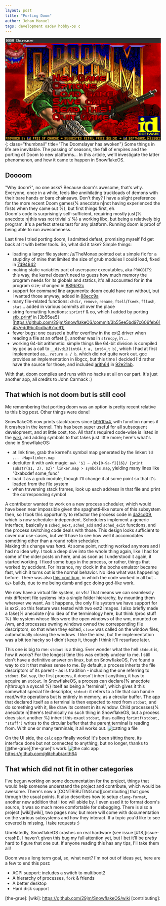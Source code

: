 ```yaml
---
layout: post
title: "Porting Doom"
author: Johan Manuel
tags: development osdev hobby-os c
---
```


![Doom running on SnowflakeOS](/assets/doom.jpg){: class="thumbnail" title="The Doomslayer has awoken"}
Some things in life are inevitable. The passing of seasons, the fall of empires and the porting of Doom to new platforms... In this article, we'll investigate the latter phenomenon, and how it came to happen in SnowflakeOS.

## Doooom

"Why doom?", no one asks? Because doom's awesome, that's why. Everyone, once in a while, feels like annihilating truckloads of demons with their bare hands or bare chainsaws. Don't they? I have a slight preference for the more recent Doom games{% anecdote n|not having experienced the firsts when they came out %}, but first things first, eh.  
Doom's code is surprisingly self-sufficient, requiring mostly just{% anecdote n|this was not trivial :/ %} a working libc, but being a relatively big program, it's a perfect stress test for any platform. Running doom is proof of being able to run awesomeness.

Last time I tried porting doom, I admitted defeat, promising myself I'd get back at it with better tools. So, what did it take? Simple things:
+ loading a larger file system: /u/TheMonax pointed out a simple fix for a stupidity of mine that limited the size of grub modules I could load, fixed in [7d94942](https://github.com/29jm/SnowflakeOS/commit/7d9494271329675e5f13a378012c58b301199cbd)
+ making static variables part of userspace executables, aka `PROGBITS`: this way, the kernel doesn't need to guess how much memory the program needs for its globals and statics, it's all accounted for in the program size; changed in [889b92c](https://github.com/29jm/SnowflakeOS/commit/889b92c82311bb996428a2a6a5ef078d7b31953e)
+ support for command line arguments: doom could have run without, but I wanted those anyway, added in [88ecc9a](https://github.com/29jm/SnowflakeOS/commit/88ecc9ad0d5f865b07472ad3bd12f8f6665edab9)
+ many file-related functions: `chdir`, `remove`, `rename`, `ftell`/`fseek`, `fflush`, `stat`... added in various commits all over the place
+ string formatting functions: `sprintf` & co, which I added by porting [stb_printf][stb] in [3b55ee5][https://github.com/29jm/SnowflakeOS/commit/3b55ee5bd97c606feb61457edd9bc0cdba67cc61]
+ fewer bugs: one caused a buffer overflow in the ext2 driver when reading a file at an offset ([]()), another was in `strncpy`, in []()...
+ working 64-bit arithmetic: simple things like 64-bit division is compiled by gcc as a call to `__divdi3(int64_t a, int64_t b)`, which I had at first implemented as... `return a / b`, which did not quite work out. gcc provides an implementation in libgcc, but this time I decided I'd rather have the source for those, and included [arith64][arith64] in [92e21ab](https://github.com/29jm/SnowflakeOS/commit/92e21abe8246b15ab6d33a4d2f996032a6b5696e).

With that, doom compiles and runs with no hacks at all on our part. It's just another app, all credits to John Carmack :)

## That which is not doom but is still cool

Me remembering that porting doom was an option is pretty recent relative to this blog post. Other things were done!

SnowflakeOS now prints stacktraces since [b9510a4](https://github.com/29jm/SnowflakeOS/commit/b9510a491fbd88fa86445308884dfe52cb57a427), with function names if it crashes in the kernel. This has been super useful for all subsequent development, and at little cost, too. All that's required code-wise is listed in the [wiki][stacktrace], and adding symbols to that takes just little more; here's what's done in SnowflakeOS:
+ at link time, grab the kernel's symbol map generated by the linker: `ld ... -Map=linker.map`
+ declutter it with awk magic: `awk '$1 ~ /0x[0-9a-f]{16}/ {print substr($1, 3), $2}' linker.map > symbols.map`, yielding many lines like "0xabcdef some_func"
+ load it as a grub module, though I'll change it at some point so that it's loaded from the file system
+ when traversing stack frames, look up each address in that file and print the corresponding symbol

A contributor wanted to work on a new process scheduler, which would have been near impossible given the spaghetti-like nature of this subsystem then, so I took this opportunity to refactor the process code in [da2cd09](https://github.com/29jm/SnowflakeOS/commit/da2cd0987b54b38ef61a03e210a6e79eed5cac06), which is now scheduler-independent. Schedulers implement a generic interface, basically a `sched_next`, `sched_add` and `sched_exit` functions, and the process switching code deals with those. This design looks sufficient to cover our use-cases, but we'll have to see how well it accomodates something other than a round robin scheduler.  
Making this change was _hard_. At some point, nothing worked anymore and I had no idea why. I took a deep dive into the whole thing again, like I had for some of the older posts on here, and as soon as I understood it again, it started working. I fixed some bugs in the process, or rather, things that worked by accident. For instance, my clock in the bochs emulator became fast, which it turns out is the normal behavior. No idea what was happening before. There was also [this cool bug](https://github.com/29jm/SnowflakeOS/commit/b1b4dd4c79c21d86e037e5d34e57dff393e9f47c), in which the code worked in all but `-O2+` builds, due to me being dumb and gcc doing god-like work.

We now have a virtual file system, or vfs! That means we can seamlessly mix different file systems into a single folder hierarchy, by mounting them wherever we want. As it happens, the only file system we have support for is ext2, so this feature was tested with two ext2 images. I also briefly made a fake{% anecdote n|no idea of the terminology here, but think /proc stuff %} file system whose files were the open windows of the wm, mounted on /wm, and processes owning windows owned the corresponding file descriptors, so that when they exited, `close` was called on the window files, automatically closing the windows. I like the idea, but the implementation was a bit too hacky so I didn't keep it, though I think it'll resurface later.

This one is big to me: `stdout` is a thing. Ever wonder what the hell `stdout` is, how it works? For the longest time this was entirely unclear to me. I still don't have a definitive answer on linux, but on SnowflakeOS, I've found a way to do it that makes sense to me. By default, a process inherits the file descriptors of its parent - as is tradition - including the one referring to `stdout`. But say, the first process, it doesn't inherit anything, it has to acquire an `stdout`. In SnowflakeOS, a process can declare{% anecdote n|through a syscall %} itself as being a "terminal", which gives it this somewhat special file descriptor, `stdout`: it refers to a file that can handle read/write operations but is entirely in memory, as a circular buffer. The app that declared itself as a terminal is then expected to *read* from `stdout`, and do something with it, like draw its content in its window. Child processes{% anecdote n|there's technically no such thing in SnowflakeOS, but a process does start another %} inherit this exact `stdout`, thus calling `fprintf(stdout, "stuff")` writes to the circular buffer that the parent terminal is reading from. With one or many terminals, it all works out.
![catting a file]()

On the UI side, the `calc` app finally works! It's been sitting there, its interface done but not connected to anything, but no longer, thanks to [@the-grue][the-grue]'s work.
![the calc app]()
https://github.com/glitchub/arith64
## That which did not fit in other categories

I've begun working on some documentation for the project, things that would help someone understand the project and contribute, which would be awesome. There's now a [CONTRIBUTING.md][contributing] that goes through the usual points. It also describes how to setup `clang-format`, another new addition that I too will abide by. I even used it to format doom's source, it was so much more comfortable for debugging. There is also a project [wiki][wiki], two pages now, but more will come with documentation on the various subsystems and how they interact. If a topic you'd like to see covered is missing, I take requests :)

Unrelatedly, SnowflakeOS crashes on real hardware (see issue [#18][issue-crash]). I haven't given this bug my full attention yet, but I bet it'll be *pretty* hard to figure that one out. If anyone reading this has any tips, I'll take them all!

Doom was a long term goal, so, what next? I'm not out of ideas yet, here are a few to end this post:
+ ACPI support: includes a switch to multiboot2
+ A hierarchy of processes, `fork` & friends
+ A better desktop
+ Hard disk support

[arith64]:https://github.com/glitchub/arith64
[stb]: https://github.com/nothings/stb/blob/master/stb_sprintf.h
[stacktrace]: https://wiki.osdev.org/Stack_Trace
[the-grue]:
[wiki]: https://github.com/29jm/SnowflakeOS/wiki
[contributing]: